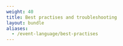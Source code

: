 ```yaml
---
weight: 40
title: Best practises and troubleshooting
layout: bundle
aliases:
  - /event-language/best-practises
---
```

